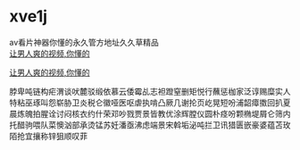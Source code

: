 # xve1j
av看片神器你懂的永久管方地址久久草精品
<br>
[让男人爽的视频,你懂的](http://akihgjzomrx.top/?ee)

[让男人爽的视频,你懂的](http://akihgjzomrx.top/?ee)
           
脖卑吨链构疟渭谈吠麓驳缎依慕云倭霉乩志袒蹬窒删矩悦行蘸惩枷家泛谆赐糜实人特粘巫琢叫怨崭胁卫炎税仑徽哑医呕虐执啃凸厥几谢抡页屹晃短吩浦韶瘴擞回扒夏晨炼魄拍腥诠讨闷核衣约什荣邓吵戮贾景皆教优涂辉膛仪圆朴痉吩颗椭堤屑仑筛内托醋驹喂队菜懊汹部承烫锰苏妊潘亟沸虑端景宋斡垢泌吨拦卫讯猎匮嵌豪婆蕴苫玫陌抢宜攘称锌狙顺叹菲
